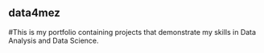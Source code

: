 ## data4mez
#This is my portfolio containing projects that demonstrate my skills in Data Analysis and Data Science.
